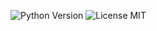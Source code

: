![Python Version](https://img.shields.io/badge/python-3-blue?style=for-the-badge?logo=python) ![License MIT](https://img.shields.io/badge/license-MIT-blue?style=for-the-badge)